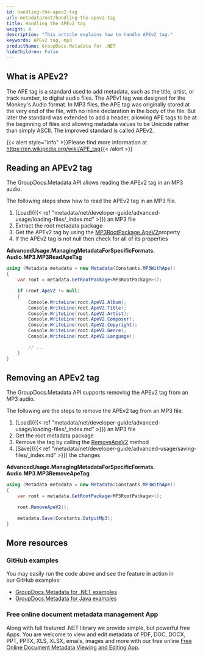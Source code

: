```yaml
---
id: handling-the-apev2-tag
url: metadata/net/handling-the-apev2-tag
title: Handling the APEv2 tag
weight: 4
description: "This article explains how to handle APEv2 tag."
keywords: APEv2 tag, mp3
productName: GroupDocs.Metadata for .NET
hideChildren: False
---
```

## What is APEv2?

The APE tag is a standard used to add metadata, such as the title, artist, or track number, to digital audio files. The APEv1 tag was designed for the Monkey's Audio format. In MP3 files, the APE tag was originally stored at the very end of the file, with no inline declaration in the body of the file. But later the standard was extended to add a header, allowing APE tags to be at the beginning of files and allowing metadata values to be Unicode rather than simply ASCII. The improved standard is called APEv2. 

{{< alert style="info" >}}Please find more information at https://en.wikipedia.org/wiki/APE_tag{{< /alert >}}

## Reading an APEv2 tag

The GroupDocs.Metadata API allows reading the APEv2 tag in an MP3 audio.

The following steps show how to read the APEv2 tag in an MP3 file.

1.  [Load]({{< ref "metadata/net/developer-guide/advanced-usage/loading-files/_index.md" >}}) an MP3 file
2.  Extract the root metadata package
3.  Get the APEv2 tag by using the [MP3RootPackage.ApeV2](https://apireference.groupdocs.com/net/metadata/groupdocs.metadata.formats.audio/mp3rootpackage/properties/apev2)property
4.  If the APEv2 tag is not null then check for all of its properties

**AdvancedUsage.ManagingMetadataForSpecificFormats.<WBR>Audio.MP3.MP3ReadApeTag**

```csharp
using (Metadata metadata = new Metadata(Constants.MP3WithApe))
{
	var root = metadata.GetRootPackage<MP3RootPackage>();

	if (root.ApeV2 != null)
	{
		Console.WriteLine(root.ApeV2.Album);
		Console.WriteLine(root.ApeV2.Title);
		Console.WriteLine(root.ApeV2.Artist);
		Console.WriteLine(root.ApeV2.Composer);
		Console.WriteLine(root.ApeV2.Copyright);
		Console.WriteLine(root.ApeV2.Genre);
		Console.WriteLine(root.ApeV2.Language);

		// ...
	}
}
```

## Removing an APEv2 tag

The GroupDocs.Metadata API supports removing the APEv2 tag from an MP3 audio.

The following are the steps to remove the APEv2 tag from an MP3 file.

1.  [Load]({{< ref "metadata/net/developer-guide/advanced-usage/loading-files/_index.md" >}}) an MP3 file
2.  Get the root metadata package
3.  Remove the tag by calling the [RemoveApeV2](https://apireference.groupdocs.com/net/metadata/groupdocs.metadata.formats.audio/mp3rootpackage/methods/removeapev2) method
4.  [Save]({{< ref "metadata/net/developer-guide/advanced-usage/saving-files/_index.md" >}}) the changes

**AdvancedUsage.ManagingMetadataForSpecificFormats.<WBR>Audio.MP3.MP3RemoveApeTag**

```csharp
using (Metadata metadata = new Metadata(Constants.MP3WithApe))
{
	var root = metadata.GetRootPackage<MP3RootPackage>();

	root.RemoveApeV2();

	metadata.Save(Constants.OutputMp3);
}
```

## More resources
### GitHub examples
You may easily run the code above and see the feature in action in our GitHub examples:
*   [GroupDocs.Metadata for .NET examples](https://github.com/groupdocs-metadata/GroupDocs.Metadata-for-.NET)    
*   [GroupDocs.Metadata for Java examples](https://github.com/groupdocs-metadata/GroupDocs.Metadata-for-Java)    

### Free online document metadata management App
Along with full featured .NET library we provide simple, but powerful free Apps.
You are welcome to view and edit metadata of PDF, DOC, DOCX, PPT, PPTX, XLS, XLSX, emails, images and more with our free online [Free Online Document Metadata Viewing and Editing App](https://products.groupdocs.app/metadata).
